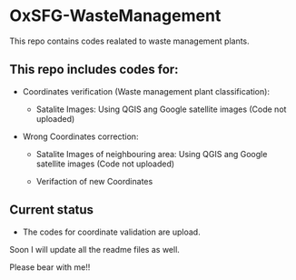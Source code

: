 # OxSFG-WasteManagement

This repo contains codes realated to waste management plants.

## This repo includes codes for:

* Coordinates verification (Waste  management plant classification):

    * Satalite Images: Using QGIS ang Google satellite images (Code not uploaded)

* Wrong Coordinates correction:

    * Satalite Images of neighbouring area: Using QGIS ang Google satellite images (Code not uploaded)
    
    * Verifaction of new Coordinates


## Current status

 * The codes for coordinate validation are upload.

Soon I will update all the readme files as well.


Please bear with me!!

